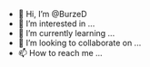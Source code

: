 - 👋 Hi, I’m @BurzeD
- 👀 I’m interested in ...
- 🌱 I’m currently learning ...
- 💞️ I’m looking to collaborate on ...
- 📫 How to reach me ...

<!---
BurzeD/BurzeD is a ✨ special ✨ repository because its `README.md` (this file) appears on your GitHub profile.
You can click the Preview link to take a look at your changes.
--->
